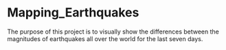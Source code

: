 # Mapping_Earthquakes
The purpose of this project is to visually show the differences between the magnitudes of earthquakes all over the world for the last seven days.